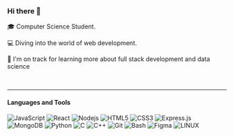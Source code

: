 ### Hi there 👋
 🎓 Computer Science Student.
 
 💻 Diving into the world of web development.
 
 🌱 I'm on track for learning more about full stack development and data science

 

<br>

---

#### Languages and Tools

![JavaScript](https://img.shields.io/badge/JavaScript-323330?style=flat&logo=javascript&logoColor=F7DF1E)
![React](https://img.shields.io/badge/React-20232A?style=flat&logo=react&logoColor=61DAFB)
![Nodejs](https://img.shields.io/badge/Node.js-339933?style=flat&logo=nodedotjs&logoColor=white)
![HTML5](https://img.shields.io/badge/HTML5-E34F26?style=flat&logo=html5&logoColor=white)
![CSS3](https://img.shields.io/badge/CSS3-1572B6?style=flat&logo=css3&logoColor=white)
![Express.js](https://img.shields.io/badge/express.js-%23404d59.svg?style=flat&logo=express&logoColor=%2361DAFB)
![MongoDB](https://img.shields.io/badge/MongoDB-%234ea94b.svg?style=flat&logo=mongodb&logoColor=white)
![Python](https://img.shields.io/badge/Python-FFD43B?style=flat&logo=python&logoColor=blue)
![C](https://img.shields.io/badge/c-%2300599C.svg?style=flat&logo=c&logoColor=white)
![C++](https://img.shields.io/badge/C%2B%2B-00599C?style=flat&logo=c%2B%2B&logoColor=white)
![Git](https://img.shields.io/badge/GIT-E44C30?style=flat&logo=git&logoColor=white)
![Bash](https://img.shields.io/badge/Shell_Script-121011?style=flat&logo=gnu-bash&logoColor=white)
![Figma](https://img.shields.io/badge/Figma-F24E1E?style=flat&logo=figma&logoColor=white)
![LINUX](https://img.shields.io/badge/Linux-FCC624?style=flat&logo=linux&logoColor=black)
